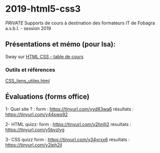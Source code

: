 # 2019-html5-css3
_PRIVATE_ 
Supports de cours à destination des formateurs IT de Fobagra a.s.b.l. - session 2019

## Présentations et mémo (pour Isa):
Sway sur [HTML CSS - table de cours](https://sway.office.com/q0qQMTGdETWzhFwY) 

### Outils et références
[CSS_liens_utiles.html](www/CSS_liens_utiles.html) 

## Évaluations (forms office)
1- Quel site ? : 
form : https://tinyurl.com/yyd83wa6
résultats : https://tinyurl.com/y44swq92

2- HTML quizz:
form : https://tinyurl.com/y2hnllj2
résultats : https://tinyurl.com/y5byzlyg

3- CSS quizz
form : https://tinyurl.com/y34yrxx6
résultats : https://tinyurl.com/y2jph2jl
